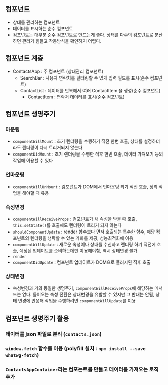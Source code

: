 ## 컴포넌트

- 상태를 관리하는 컴포넌트
- 데이터를 표시하는 순수 컴포넌트
- 컴포넌트는 대부분 순수 컴포넌트로 만드는게 좋다. 상태를 다수의 컴포넌트로 분산하면 관리가 힘들고 작동방식을 확인하기 어렵다. 


## 컴포넌트 계층

- ContactsApp : 주 컴포넌트 (상태관리 컴포넌트)
    - SearchBar : 사용자 연락처를 필터링할 수 있게 입력 필드를 표시(순수 컴포넌트)
    - ContactList : 데이터를 반복해서 여러 ContactItem 을 생성(순수 컴포넌트)
        - ContactItem : 연락처 데이터를 표시(순수 컴포넌트)


## 컴포넌트 생명주기

### 마운팅

- `componentWillMount` : 초기 렌더링을 수행하기 직전 한번 호출, 상태를 설정하더라도 렌더링이 다시 트리거되지 않는다
- `componentDidMount` : 초기 렌더링을 수행한 직후 한번 호출, 데이터 가져오기 등의 작업에 이용할 수 있다

### 언마운팅

- `componentWillUnMount` : 컴포넌트가 DOM에서 언마운팅 되기 직전 호출, 정리 작업을 해야할 때 유용

### 속성변경

- `componentWillReceiveProps` : 컴포넌트가 새 속성을 받을 때 호출, `this.setState()`를 호출해도 렌더링이 트리거 되지 않는다
- `shouldComponentUpdate` : render 함수보다 먼저 호출되는 특수한 함수, 해당 컴포넌트의 렌더링을 생략할 수 있는 기회를 제공, 성능최적화에 이용
- `componentWillUpdate` : 새로운 속성이나 상태를 수신하고 렌더링 하기 직전에 호출, 예정된 업데이트를 준비하는데만 이용해야함, 역시 상태변경 불가
- `render`
- `componentDidUpdate` : 컴포넌트 업데이트가 DOM으로 플러시된 직후 호출

### 상태변경

- 속성변경과 거의 동일한 생명주기, `componentWillReceiveProps`에 해당하는 메서드는 없다. 들어오는 속성 전환은 상태변경을 유발할 수 있지만 그 반대는 안됨, 상태 변경에 반응해 작업을 수행하려면 `componentWillUpdate`를 이용


## 컴포넌트 생명주기 활용

### 데이터를 json 파일로 분리 (`contacts.json`)

### `window.fetch` 함수를 이용 (polyfill 설치 : `npm install --save whatwg-fetch`)

### `ContactsAppContainer`라는 컴포는트를 만들고 데이터를 가져오는 로직 추가
